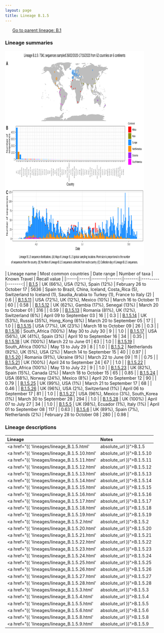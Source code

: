 ```yaml
---
layout: page
title: Lineage B.1.5
---
```




<p>
<ul class="actions small">
	 <a href="{{ 'lineages/lineage_B.1.html' | absolute_url }}" class="button special fit">Go to parent lineage: B.1</a>
</ul>
</p>
<h3> Lineage summaries</h3>

<img src="../assets/images/B.1.5.svg" alt="B.1.5 lineage summary figure" width="90%" height="700px" />


| Lineage name | Most common countries | Date range | Number of taxa | Known Travel | Recall value |
|:-----|:-----|:-------|-------:|-------:|:---------|--------:|
| <a href="{{ 'lineages/lineage_B.1.5.html' | absolute_url }}">B.1.5</a> | UK (66%), USA (12%), Spain (12%) | February 26 to October 17 | 5636 | Spain to Brazil, China, Iceland, Costa_Rica (5), Switzerland to Iceland (1), Saudia_Arabia to Turkey (1), France to Italy (2) | 0.6 |
| <a href="{{ 'lineages/lineage_B.1.5.11.html' | absolute_url }}">B.1.5.11</a> | USA (72%), UK (12%), Mexico (10%) | March 16 to October 11 | 60 |  | 0.58 |
| <a href="{{ 'lineages/lineage_B.1.5.12.html' | absolute_url }}">B.1.5.12</a> | UK (62%), Gambia (17%), Senegal (13%) | March 20 to October 01 | 316 |  | 0.59 |
| <a href="{{ 'lineages/lineage_B.1.5.13.html' | absolute_url }}">B.1.5.13</a> | Romania (81%), UK (12%), Switzerland (6%) | April 09 to September 03 | 16 |  | 0.3 |
| <a href="{{ 'lineages/lineage_B.1.5.14.html' | absolute_url }}">B.1.5.14</a> | UK (53%), Russia (35%), Hong_Kong (6%) | March 20 to September 05 | 17 |  | 1.0 |
| <a href="{{ 'lineages/lineage_B.1.5.15.html' | absolute_url }}">B.1.5.15</a> | USA (77%), UK (23%) | March 18 to October 09 | 26 |  | 0.3 |
| <a href="{{ 'lineages/lineage_B.1.5.16.html' | absolute_url }}">B.1.5.16</a> | South_Africa (100%) | May 30 to July 30 | 9 |  | 1.0 |
| <a href="{{ 'lineages/lineage_B.1.5.17.html' | absolute_url }}">B.1.5.17</a> | USA (56%), UK (41%), Spain (3%) | April 10 to September 16 | 34 |  | 0.35 |
| <a href="{{ 'lineages/lineage_B.1.5.18.html' | absolute_url }}">B.1.5.18</a> | UK (100%) | March 22 to June 01 | 63 |  | 1.0 |
| <a href="{{ 'lineages/lineage_B.1.5.19.html' | absolute_url }}">B.1.5.19</a> | South_Africa (100%) | May 13 to July 29 | 8 |  | 1.0 |
| <a href="{{ 'lineages/lineage_B.1.5.2.html' | absolute_url }}">B.1.5.2</a> | Netherlands (92%), UK (5%), USA (2%) | March 14 to September 15 | 40 |  | 0.97 |
| <a href="{{ 'lineages/lineage_B.1.5.20.html' | absolute_url }}">B.1.5.20</a> | Romania (91%), Ukraine (9%) | March 22 to June 09 | 11 |  | 0.75 |
| <a href="{{ 'lineages/lineage_B.1.5.21.html' | absolute_url }}">B.1.5.21</a> | UK (100%) | April 24 to September 24 | 67 |  | 1.0 |
| <a href="{{ 'lineages/lineage_B.1.5.22.html' | absolute_url }}">B.1.5.22</a> | South_Africa (100%) | May 13 to July 22 | 9 |  | 1.0 |
| <a href="{{ 'lineages/lineage_B.1.5.23.html' | absolute_url }}">B.1.5.23</a> | UK (82%), Spain (15%), Canada (2%) | March 18 to October 15 | 65 |  | 0.85 |
| <a href="{{ 'lineages/lineage_B.1.5.24.html' | absolute_url }}">B.1.5.24</a> | USA (68%), Norway (24%), Mexico (8%) | April 20 to September 12 | 90 |  | 0.79 |
| <a href="{{ 'lineages/lineage_B.1.5.25.html' | absolute_url }}">B.1.5.25</a> | UK (99%), USA (1%) | March 21 to September 17 | 68 |  | 0.46 |
| <a href="{{ 'lineages/lineage_B.1.5.26.html' | absolute_url }}">B.1.5.26</a> | UK (96%), USA (2%), Switzerland (1%) | April 06 to September 17 | 81 |  | 1.0 |
| <a href="{{ 'lineages/lineage_B.1.5.27.html' | absolute_url }}">B.1.5.27</a> | USA (96%), Mexico (3%), South_Korea (1%) | March 30 to September 28 | 294 |  | 1.0 |
| <a href="{{ 'lineages/lineage_B.1.5.28.html' | absolute_url }}">B.1.5.28</a> | UK (100%) | April 07 to July 27 | 34 |  | 1.0 |
| <a href="{{ 'lineages/lineage_B.1.5.5.html' | absolute_url }}">B.1.5.5</a> | UK (98%), Ecuador (1%), Italy (1%) | April 01 to September 08 | 117 |  | 0.63 |
| <a href="{{ 'lineages/lineage_B.1.5.6.html' | absolute_url }}">B.1.5.6</a> | UK (89%), Spain (7%), Netherlands (2%) | February 28 to October 08 | 280 |  | 0.98 |

<h3>Lineage descriptions</h3>

| Lineage | Notes |
|:-----|:-----|
| <a href="{{ 'lineages/lineage_B.1.5.html' | absolute_url }}">B.1.5</a> | European lineage/ lots of Spanish sequences towards the basal end of the subtree and exports around the globe. Low support at parent node now, potentially as a result of homoplasies  |
| <a href="{{ 'lineages/lineage_B.1.5.10.html' | absolute_url }}">B.1.5.10</a> | UK lineage |
| <a href="{{ 'lineages/lineage_B.1.5.11.html' | absolute_url }}">B.1.5.11</a> | USA lineage |
| <a href="{{ 'lineages/lineage_B.1.5.12.html' | absolute_url }}">B.1.5.12</a> | Senegal lineage |
| <a href="{{ 'lineages/lineage_B.1.5.13.html' | absolute_url }}">B.1.5.13</a> | Romanian lineage |
| <a href="{{ 'lineages/lineage_B.1.5.14.html' | absolute_url }}">B.1.5.14</a> | Russian lineage |
| <a href="{{ 'lineages/lineage_B.1.5.15.html' | absolute_url }}">B.1.5.15</a> | USA lineage (CA) |
| <a href="{{ 'lineages/lineage_B.1.5.16.html' | absolute_url }}">B.1.5.16</a> | South African lineage |
| <a href="{{ 'lineages/lineage_B.1.5.17.html' | absolute_url }}">B.1.5.17</a> | USA lineage (OR & AK) |
| <a href="{{ 'lineages/lineage_B.1.5.18.html' | absolute_url }}">B.1.5.18</a> | Scottish lineage (previously B.1.101) |
| <a href="{{ 'lineages/lineage_B.1.5.19.html' | absolute_url }}">B.1.5.19</a> | South African lineage |
| <a href="{{ 'lineages/lineage_B.1.5.2.html' | absolute_url }}">B.1.5.2</a> | Netherlands lineage |
| <a href="{{ 'lineages/lineage_B.1.5.20.html' | absolute_url }}">B.1.5.20</a> | Romanian lineage |
| <a href="{{ 'lineages/lineage_B.1.5.21.html' | absolute_url }}">B.1.5.21</a> | Scottish lineage |
| <a href="{{ 'lineages/lineage_B.1.5.22.html' | absolute_url }}">B.1.5.22</a> | South Arican lineage |
| <a href="{{ 'lineages/lineage_B.1.5.23.html' | absolute_url }}">B.1.5.23</a> | Spanish lineage |
| <a href="{{ 'lineages/lineage_B.1.5.24.html' | absolute_url }}">B.1.5.24</a> | Norwegian lineage |
| <a href="{{ 'lineages/lineage_B.1.5.25.html' | absolute_url }}">B.1.5.25</a> | UK lineage (previously B.1.99) |
| <a href="{{ 'lineages/lineage_B.1.5.26.html' | absolute_url }}">B.1.5.26</a> | Scottish lineage (previously B.1.100) |
| <a href="{{ 'lineages/lineage_B.1.5.27.html' | absolute_url }}">B.1.5.27</a> | USA lineage (CA) |
| <a href="{{ 'lineages/lineage_B.1.5.28.html' | absolute_url }}">B.1.5.28</a> | English lineage |
| <a href="{{ 'lineages/lineage_B.1.5.3.html' | absolute_url }}">B.1.5.3</a> | English lineage (now containing an Australian & Swedish seqeuence), reassigned B.1.5 |
| <a href="{{ 'lineages/lineage_B.1.5.4.html' | absolute_url }}">B.1.5.4</a> | Reassigned to B.1.5 as B.1.5 now seems to be European/ Spanish, so B.1.5.4 not a new introduction |
| <a href="{{ 'lineages/lineage_B.1.5.5.html' | absolute_url }}">B.1.5.5</a> | English lineage |
| <a href="{{ 'lineages/lineage_B.1.5.6.html' | absolute_url }}">B.1.5.6</a> | UK lineage |
| <a href="{{ 'lineages/lineage_B.1.5.8.html' | absolute_url }}">B.1.5.8</a> | US lineage |
| <a href="{{ 'lineages/lineage_B.1.5.9.html' | absolute_url }}">B.1.5.9</a> | Welsh lineage (reassigned to B.1.142 as it falls outside of B.1.5 in the most recent phylogeny) |

